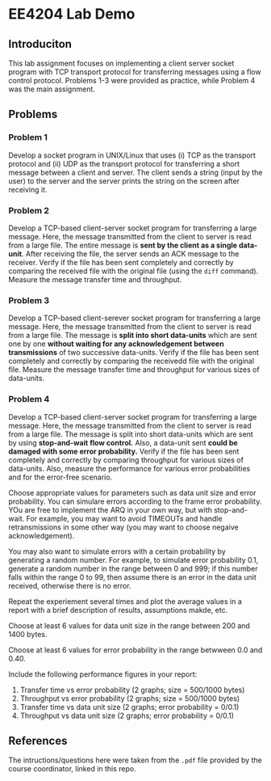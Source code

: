 # EE4204 Lab Demo

## Introduciton

This lab assignment focuses on implementing a client server socket program with TCP
transport protocol for transferring messages using a flow control protocol. Problems 1-3
were provided as practice, while Problem 4 was the main assignment.

## Problems

### Problem 1

Develop a socket program in UNIX/Linux that uses (i) TCP as the transport protocol and
(ii) UDP as the transport protocol for transferring a short message between a client and
server. The client sends a string (input by the user) to the server and the server
prints the string on the screen after receiving it.

### Problem 2

Develop a TCP-based client-server socket program for transferring a large message. Here,
the message transmitted from the client to server is read from a large file. The entire
message is **sent by the client as a single data-unit**. After receiving the file, the
server sends an ACK message to the receiver. Verify if the file has been sent completely
and correctly by comparing the received file with the original file (using the `diff`
command). Measure the message transfer time and throughput.

### Problem 3

Develop a TCP-based client-serever socket program for transferring a large message. Here,
the message transmitted from the client to server is read from a large file. The message
is **split into short data-units** which are sent one by one **without waiting for any
acknowledgement between transmissions** of two successive data-units. Verify if the file
has been sent completely and correctly by comparing the receivedd file with the original
file. Measure the message transfer time and throughput for various sizes of data-units.

### Problem 4

Develop a TCP-based client-server socket program for transferring a large message. Here,
the message transmitted from the client to server is read from a large file. The message
is split into short data-units which are sent by using **stop-and-wait flow control.**
Also, a data-unit sent **could be damaged with some error probability.** Verify if the
file has been sent completely and correctly by comparing throughput for various sizes of
data-units. Also, measure the performance for various error probabilities and for the
error-free scenario.

Choose appropriate values for parameters such as data unit size and error probability.
You can simulare errors according to the frame error probability. YOu are free to
implement the ARQ in your own way, but with stop-and-wait. For example, you may want to 
avoid TIMEOUTs and handle retransmissions in some other way (you may want to choose negaive
acknowledgement). 

You may also want to simulate errors with a certain probability by generating a random number. For example, to simulate error probability 0.1, generate a random number in the range between 0 and 999; if this number falls within the range 0 to 99, then assume there is an error in the data unit received, otherwise there is no error.

Repeat the experiement several times and plot the average values in a report with a
brief description of results, assumptions makde, etc. 

Choose at least 6 values for data unit size in the range between 200 and 1400 bytes. 

Choose at least 6 values for error probability in the range betwween 0.0 and 0.40.

Include the following performance figures in your report:

1) Transfer time vs error probability (2 graphs; size = 500/1000 bytes)
2) Throughput vs error probability (2 graphs; size = 500/1000 bytes)
3) Transfer time vs data unit size (2 graphs; error probability = 0/0.1)
3) Throughput vs data unit size (2 graphs; error probability = 0/0.1)

## References
The intructions/questions here were taken from the `.pdf` file provided by the course
coordinator, linked in this repo.
